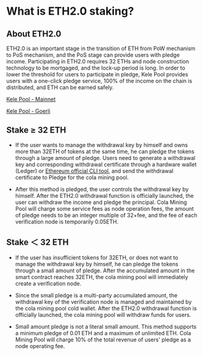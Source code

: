 # What is ETH2.0 staking?

## About ETH2.0

ETH2.0 is an important stage in the transition of ETH from PoW mechanism to PoS mechanism, and the PoS stage can provide users with pledge income. Participating in ETH2.0 requires 32 ETHs and node construction technology to be mortgaged, and the lock-up period is long. In order to lower the threshold for users to participate in pledge, Kele Pool provides users with a one-click pledge service, 100% of the income on the chain is distributed, and ETH can be earned safely.

[Kele Pool - Mainnet](https://kelepool.com/pos/eth/mining)

[Kele Pool - Goerli](https://test-www.kelepool.com/pos/eth/mining)

## Stake ≥ 32 ETH

- If the user wants to manage the withdrawal key by himself and owns more than 32ETH of tokens at the same time, he can pledge the tokens through a large amount of pledge. Users need to generate a withdrawal key and corresponding withdrawal certificate through a hardware wallet (Ledger) or [Ethereum official CLI tool](https://github.com/ethereum/staking-deposit-cli), and send the withdrawal certificate to Pledge for the cola mining pool.

- After this method is pledged, the user controls the withdrawal key by himself. After the ETH2.0 withdrawal function is officially launched, the user can withdraw the income and pledge the principal. Cola Mining Pool will charge some service fees as node operation fees, the amount of pledge needs to be an integer multiple of 32+fee, and the fee of each verification node is temporarily 0.05ETH.

## Stake ＜ 32 ETH

- If the user has insufficient tokens for 32ETH, or does not want to manage the withdrawal key by himself, he can pledge the tokens through a small amount of pledge. After the accumulated amount in the smart contract reaches 32ETH, the cola mining pool will immediately create a verification node.

- Since the small pledge is a multi-party accumulated amount, the withdrawal key of the verification node is managed and maintained by the cola mining pool cold wallet. After the ETH2.0 withdrawal function is officially launched, the cola mining pool will withdraw funds for users.

- Small amount pledge is not a literal small amount. This method supports a minimum pledge of 0.01 ETH and a maximum of unlimited ETH. Cola Mining Pool will charge 10% of the total revenue of users' pledge as a node operating fee.